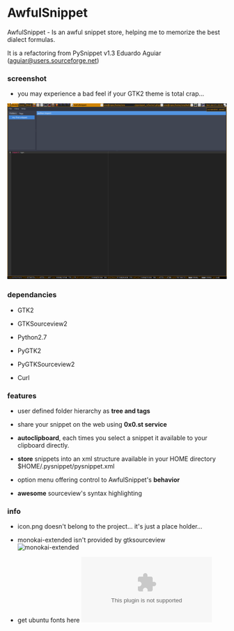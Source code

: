 # AwfulSnippet

AwfulSnippet - Is an awful snippet store, helping me to memorize the best dialect formulas.

It is a refactoring from PySnippet v1.3 Eduardo Aguiar (aguiar@users.sourceforge.net)

### screenshot

- you may experience a bad feel if your GTK2 theme is total crap...

![screenshot](https://raw.githubusercontent.com/HackIT/AwfulSnippet/master/screenshot.png)


### dependancies

- GTK2

- GTKSourceview2 

- Python2.7

- PyGTK2

- PyGTKSourceview2 

- Curl


### features

- user defined folder hierarchy as **tree and tags**

- share your snippet on the web using **0x0.st service** 

- **autoclipboard**, each times you select a snippet it available to your clipboard directly.

- **store** snippets into an xml structure available in your HOME directory $HOME/.pysnippet/pysnippet.xml

- option menu offering control to AwfulSnippet's **behavior**

- **awesome** sourceview's syntax highlighting


### info

- icon.png doesn't belong to the project... it's just a place holder...

- monokai-extended isn't provided by gtksourceview ![monokai-extended](https://gist.github.com/LeoIannacone/71028cc3bce04567d77e)

- get ubuntu fonts here ![ubuntu fonts](https://assets.ubuntu.com/v1/0cef8205-ubuntu-font-family-0.83.zip)


